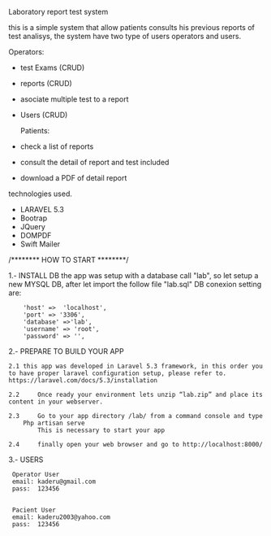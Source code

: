 Laboratory report test system

   this is a simple system that allow patients consults his previous reports of test analisys, the system have two type of users operators and users.

   Operators:
 * test Exams  (CRUD)
 * reports (CRUD)
 * asociate multiple test to a report
 * Users (CRUD)

   Patients:
 * check a list of reports
 * consult the detail of report and test included
 * download a PDF of detail report
 
  technologies used.
  * LARAVEL 5.3
  * Bootrap
  * JQuery
  * DOMPDF
  * Swift Mailer

/******** HOW TO START  ********/

1.- INSTALL DB
	the app was setup with a database call "lab", so let setup a new MYSQL DB, after let import the follow file "lab.sql"
    DB conexion setting are:
		
		'host' =>  'localhost',
		'port' => '3306',
        'database' =>'lab',
        'username' => 'root',
        'password' => '',
		
2.- PREPARE TO BUILD YOUR APP
	
	2.1	this app was developed in Laravel 5.3 framework, in this order you to have proper laravel configuration setup, please refer to.
	https://laravel.com/docs/5.3/installation
	
	2.2 	Once ready your environment lets unzip “lab.zip” and place its content in your webserver.
	
	2.3 	Go to your app directory /lab/ from a command console and type 
		Php artisan serve
			This is necessary to start your app
	
	2.4 	finally open your web browser and go to http://localhost:8000/

3.- USERS

     Operator User
     email: kaderu@gmail.com
     pass:  123456


     Pacient User
     email: kaderu2003@yahoo.com
     pass:  123456	